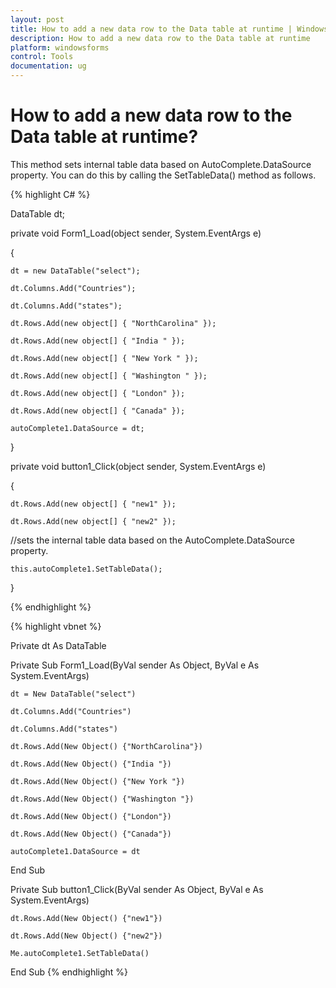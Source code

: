 ```yaml
---
layout: post
title: How to add a new data row to the Data table at runtime | Windows Forms | Syncfusion
description: How to add a new data row to the Data table at runtime
platform: windowsforms
control: Tools
documentation: ug
---
```



# How to add a new data row to the Data table at runtime?

This method sets internal table data based on AutoComplete.DataSource property. You can do this by calling the SetTableData() method as follows.



{% highlight C# %}


DataTable dt;

private void Form1_Load(object sender, System.EventArgs e)

{

    dt = new DataTable("select");

    dt.Columns.Add("Countries");

    dt.Columns.Add("states");

    dt.Rows.Add(new object[] { "NorthCarolina" });

    dt.Rows.Add(new object[] { "India " });

    dt.Rows.Add(new object[] { "New York " });

    dt.Rows.Add(new object[] { "Washington " });

    dt.Rows.Add(new object[] { "London" });

    dt.Rows.Add(new object[] { "Canada" });

    autoComplete1.DataSource = dt;

}



private void button1_Click(object sender, System.EventArgs e)

{

    dt.Rows.Add(new object[] { "new1" });

    dt.Rows.Add(new object[] { "new2" });



   //sets the internal table data based on the AutoComplete.DataSource property. 

    this.autoComplete1.SetTableData();

}

{% endhighlight %}


{% highlight vbnet %}


Private dt As DataTable



Private Sub Form1_Load(ByVal sender As Object, ByVal e As System.EventArgs)

    dt = New DataTable("select")

    dt.Columns.Add("Countries")

    dt.Columns.Add("states")

    dt.Rows.Add(New Object() {"NorthCarolina"})

    dt.Rows.Add(New Object() {"India "})

    dt.Rows.Add(New Object() {"New York "})

    dt.Rows.Add(New Object() {"Washington "})

    dt.Rows.Add(New Object() {"London"})

    dt.Rows.Add(New Object() {"Canada"})

    autoComplete1.DataSource = dt

End Sub



Private Sub button1_Click(ByVal sender As Object, ByVal e As System.EventArgs)

    dt.Rows.Add(New Object() {"new1"})

    dt.Rows.Add(New Object() {"new2"})

    Me.autoComplete1.SetTableData()

End Sub
{% endhighlight %}